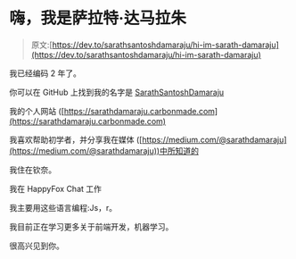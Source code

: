 # 嗨，我是萨拉特·达马拉朱

> 原文:[https://dev.to/sarathsantoshdamaraju/hi-im-sarath-damaraju](https://dev.to/sarathsantoshdamaraju/hi-im-sarath-damaraju)

我已经编码 2 年了。

你可以在 GitHub 上找到我的名字是 [SarathSantoshDamaraju](https://github.com/SarathSantoshDamaraju)

我的个人网站
([https://sarathdamaraju.carbonmade.com](https://sarathdamaraju.carbonmade.com)

我喜欢帮助初学者，并分享我在媒体
([https://medium.com/@sarathdamaraju](https://medium.com/@sarathdamaraju))中所知道的

我住在钦奈。

我在 HappyFox Chat 工作

我主要用这些语言编程:Js，r。

我目前正在学习更多关于前端开发，机器学习。

很高兴见到你。